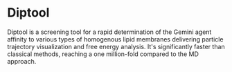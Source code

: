 # Diptool
 Diptool is a screening tool for a rapid determination of the Gemini agent affinity to various types of homogenous lipid membranes delivering particle trajectory visualization and free energy analysis. It's significantly faster than classical methods, reaching a one million-fold compared to the MD approach. 

